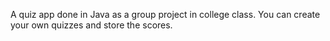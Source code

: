 A quiz app done in Java as a group project in college class. You can create your own quizzes and store the scores.
